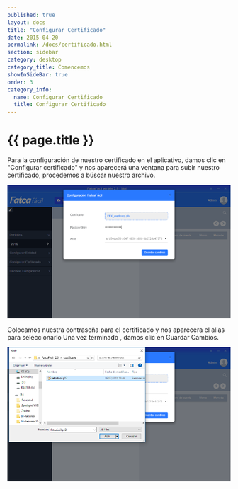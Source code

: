 ```yaml
--- 
published: true 
layout: docs 
title: "Configurar Certificado" 
date: 2015-04-20 
permalink: /docs/certificado.html 
section: sidebar
category: desktop  
category_title: Comencemos
showInSideBar: true
order: 3
category_info:
  name: Configurar Certificado
  title: Configurar Certificado
---
```


<h1 class="down">{{ page.title }}</h1>

Para la configuración de nuestro certificado en el aplicativo, damos clic en "Configurar certificado" y nos aparecerá una ventana para subir nuestro certificado, procedemos a búscar nuestro archivo.

<div class="cleaning img-top code">
  <img src="/assets/images/09.png">
</div>

Colocamos nuestra contraseña para el certificado y nos aparecera el alias para seleccionarlo
Una vez terminado , damos clic en Guardar Cambios.

<div class="cleaning img-top code">
  <img src="/assets/images/10.png">
</div>
